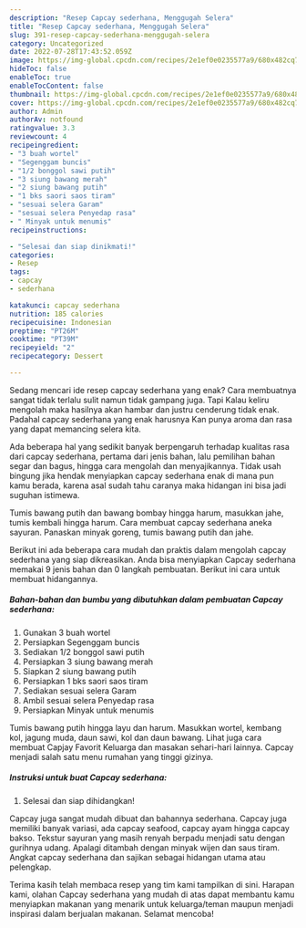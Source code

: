 ```yaml
---
description: "Resep Capcay sederhana, Menggugah Selera"
title: "Resep Capcay sederhana, Menggugah Selera"
slug: 391-resep-capcay-sederhana-menggugah-selera
category: Uncategorized
date: 2022-07-28T17:43:52.059Z
image: https://img-global.cpcdn.com/recipes/2e1ef0e0235577a9/680x482cq70/capcay-sederhana-foto-resep-utama.jpg
hideToc: false
enableToc: true
enableTocContent: false
thumbnail: https://img-global.cpcdn.com/recipes/2e1ef0e0235577a9/680x482cq70/capcay-sederhana-foto-resep-utama.jpg
cover: https://img-global.cpcdn.com/recipes/2e1ef0e0235577a9/680x482cq70/capcay-sederhana-foto-resep-utama.jpg
author: Admin
authorAv: notfound
ratingvalue: 3.3
reviewcount: 4
recipeingredient:
- "3 buah wortel"
- "Segenggam buncis"
- "1/2 bonggol sawi putih"
- "3 siung bawang merah"
- "2 siung bawang putih"
- "1 bks saori saos tiram"
- "sesuai selera Garam"
- "sesuai selera Penyedap rasa"
- " Minyak untuk menumis"
recipeinstructions:

- "Selesai dan siap dinikmati!"
categories:
- Resep
tags:
- capcay
- sederhana

katakunci: capcay sederhana 
nutrition: 185 calories
recipecuisine: Indonesian
preptime: "PT26M"
cooktime: "PT39M"
recipeyield: "2"
recipecategory: Dessert

---
```



Sedang mencari ide resep capcay sederhana yang enak? Cara membuatnya sangat tidak terlalu sulit namun tidak gampang juga. Tapi Kalau keliru mengolah maka hasilnya akan hambar dan justru cenderung tidak enak. Padahal capcay sederhana yang enak harusnya Kan punya aroma dan rasa yang dapat memancing selera kita.


Ada beberapa hal yang sedikit banyak berpengaruh terhadap kualitas rasa dari capcay sederhana, pertama dari jenis bahan, lalu pemilihan bahan segar dan bagus, hingga cara mengolah dan menyajikannya. Tidak usah bingung jika hendak menyiapkan capcay sederhana enak di mana pun kamu berada, karena asal sudah tahu caranya maka hidangan ini bisa jadi suguhan istimewa.

Tumis bawang putih dan bawang bombay hingga harum, masukkan jahe, tumis kembali hingga harum. Cara membuat capcay sederhana aneka sayuran. Panaskan minyak goreng, tumis bawang putih dan jahe.


Berikut ini ada beberapa cara mudah dan praktis dalam mengolah capcay sederhana yang siap dikreasikan. Anda bisa menyiapkan Capcay sederhana memakai 9 jenis bahan dan 0 langkah pembuatan. Berikut ini cara untuk membuat hidangannya.

<!--inarticleads1-->

##### Bahan-bahan dan bumbu yang dibutuhkan dalam pembuatan Capcay sederhana:

1. Gunakan 3 buah wortel
1. Persiapkan Segenggam buncis
1. Sediakan 1/2 bonggol sawi putih
1. Persiapkan 3 siung bawang merah
1. Siapkan 2 siung bawang putih
1. Persiapkan 1 bks saori saos tiram
1. Sediakan sesuai selera Garam
1. Ambil sesuai selera Penyedap rasa
1. Persiapkan  Minyak untuk menumis


Tumis bawang putih hingga layu dan harum. Masukkan wortel, kembang kol, jagung muda, daun sawi, kol dan daun bawang. Lihat juga cara membuat Capjay Favorit Keluarga dan masakan sehari-hari lainnya. Capcay menjadi salah satu menu rumahan yang tinggi gizinya. 

<!--inarticleads2-->

##### Instruksi untuk buat Capcay sederhana:


1. Selesai dan siap dihidangkan!

Capcay juga sangat mudah dibuat dan bahannya sederhana. Capcay juga memiliki banyak variasi, ada capcay seafood, capcay ayam hingga capcay bakso. Tekstur sayuran yang masih renyah berpadu menjadi satu dengan gurihnya udang. Apalagi ditambah dengan minyak wijen dan saus tiram. Angkat capcay sederhana dan sajikan sebagai hidangan utama atau pelengkap. 

Terima kasih telah membaca resep yang tim kami tampilkan di sini. Harapan kami, olahan Capcay sederhana yang mudah di atas dapat membantu kamu menyiapkan makanan yang menarik untuk keluarga/teman maupun menjadi inspirasi dalam berjualan makanan. Selamat mencoba!
